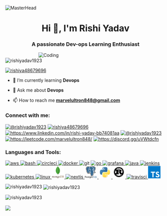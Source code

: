 ![MasterHead](https://miro.medium.com/max/1400/1*mqv03KrlG5LK2XU1uV4LJg.gif)
<h1 align="center">Hi 👋, I'm Rishi Yadav</h1>
<h3 align="center">A passionate Dev-ops Learning Enthusiast</h3>
<img align="right" alt="Coding" width="400" src="https://cdn.dribbble.com/users/1162077/screenshots/3848914/programmer.gif">

<p align="left"> <img src="https://komarev.com/ghpvc/?username=rishiyadav1923&label=Profile%20views&color=0e75b6&style=flat" alt="rishiyadav1923" /> </p>

<p align="left"> <a href="https://twitter.com/rishiya48679696" target="blank"><img src="https://img.shields.io/twitter/follow/rishiya48679696?logo=twitter&style=for-the-badge" alt="rishiya48679696" /></a> </p>

- 🌱 I’m currently learning **Devops**

- 💬 Ask me about **Devops**

- 📫 How to reach me **marvelultron848@gmail.com**

<h3 align="left">Connect with me:</h3>
<p align="left">
<a href="https://dev.to/@rishiyadav1923" target="blank"><img align="center" src="https://res.cloudinary.com/practicaldev/image/fetch/s--R9qwOwpC--/c_limit%2Cf_auto%2Cfl_progressive%2Cq_auto%2Cw_880/https://thepracticaldev.s3.amazonaws.com/i/78hs31fax49uwy6kbxyw.png" alt="@rishiyadav1923" height="40" width="40" /></a>
<a href="https://twitter.com/rishiya48679696" target="blank"><img align="center" src="https://camo.githubusercontent.com/c58e07fb34a45fd051183258b5860608dd86ac98dd151d0522e0575966082b88/68747470733a2f2f63646e2e6a7364656c6976722e6e65742f6e706d2f73696d706c652d69636f6e7340332e302e312f69636f6e732f747769747465722e737667" alt="rishiya48679696" height="30" width="40" /></a>
<a href="https://www.linkedin.com/in/rishi-yadav-bb74081aa/" target="blank"><img align="center" src="https://camo.githubusercontent.com/28bbd2596707954793abeff9eb24d343c1c78b7bf184b90294b4b190c6097a65/68747470733a2f2f63646e2e6a7364656c6976722e6e65742f6e706d2f73696d706c652d69636f6e7340332e302e312f69636f6e732f6c696e6b6564696e2e737667" alt="https://www.linkedin.com/in/rishi-yadav-bb74081aa" height="30" width="40" /></a>
<a href="https://hashnode.com/@rishiyadav1923" target="blank"><img align="center" src="https://cdn.hashnode.com/res/hashnode/image/upload/v1669822707645/YPQMVe3DI.png" alt="@rishiyadav1923" height="40" width="40" /></a>
<a href="https://leetcode.com/marvelultron848/" target="blank"><img align="center" src="https://cdn.icon-icons.com/icons2/2389/PNG/512/leetcode_logo_icon_145113.png" alt="https://leetcode.com/marvelultron848/" height="40" width="40" /></a>
<a href="https://discord.gg/uVWtdcfn" target="blank"><img align="center" src="https://www.freeiconspng.com/uploads/discord-black-icon-1.png" alt="https://discord.gg/uVWtdcfn" height="40" width="40" /></a>
</p>

<h3 align="left">Languages and Tools:</h3>
<p align="left"> <a href="https://aws.amazon.com" target="_blank" rel="noreferrer"> <img src="https://www.svgrepo.com/show/303679/aws-logo-logo.svg" alt="aws" width="40" height="40"/> </a> <a href="https://www.gnu.org/software/bash/" target="_blank" rel="noreferrer"> <img src="https://www.vectorlogo.zone/logos/gnu_bash/gnu_bash-icon.svg" alt="bash" width="40" height="40"/> </a> <a href="https://circleci.com" target="_blank" rel="noreferrer"> <img src="https://www.vectorlogo.zone/logos/circleci/circleci-icon.svg" alt="circleci" width="40" height="40"/> </a>  <a href="https://www.docker.com/" target="_blank" rel="noreferrer"> <img src="https://www.docker.com/wp-content/uploads/2022/03/Moby-logo.png" alt="docker" width="50" height="40"/> </a>  <img src="https://www.vectorlogo.zone/logos/git-scm/git-scm-icon.svg" alt="git" width="40" height="40"/> </a> <a href="https://golang.org" target="_blank" rel="noreferrer"> <img src="https://encrypted-tbn0.gstatic.com/images?q=tbn:ANd9GcTcixH8DuHU4wthKK7RT2B75rE2Qrv9uVz4IHEqG86oXrPxLyuU5aIr39OObwlD1TSs1io&usqp=CAU" alt="go" width="60" height="40"/> </a> <a href="https://grafana.com" target="_blank" rel="noreferrer"> <img src="https://www.vectorlogo.zone/logos/grafana/grafana-icon.svg" alt="grafana" width="40" height="40"/> </a> <a href="https://www.java.com" target="_blank" rel="noreferrer"> <img src="https://cdn-icons-png.flaticon.com/512/226/226777.png" alt="java" width="40" height="40"/> </a> <a href="https://www.jenkins.io" target="_blank" rel="noreferrer"> <img src="https://www.vectorlogo.zone/logos/jenkins/jenkins-icon.svg" alt="jenkins" width="40" height="40"/> </a> <a href="https://kubernetes.io" target="_blank" rel="noreferrer"> <img src="https://www.vectorlogo.zone/logos/kubernetes/kubernetes-icon.svg" alt="kubernetes" width="40" height="40"/> </a> <a href="https://www.linux.org/" target="_blank" rel="noreferrer"> <img src="https://e7.pngegg.com/pngimages/250/100/png-clipart-linux-linux.png" alt="linux" width="40" height="40"/> </a> <a href="https://www.mongodb.com/" target="_blank" rel="noreferrer"> <img src="https://raw.githubusercontent.com/devicons/devicon/master/icons/mongodb/mongodb-original-wordmark.svg" alt="mongodb" width="40" height="40"/> </a> <a href="https://nextjs.org/" target="_blank" rel="noreferrer"> <img src="https://cdn.worldvectorlogo.com/logos/nextjs-2.svg" alt="nextjs" width="40" height="40"/> </a> <a href="https://www.postgresql.org" target="_blank" rel="noreferrer"> <img src="https://raw.githubusercontent.com/devicons/devicon/master/icons/postgresql/postgresql-original-wordmark.svg" alt="postgresql" width="40" height="40"/> </a> <a href="https://www.python.org" target="_blank" rel="noreferrer"> <img src="https://raw.githubusercontent.com/devicons/devicon/master/icons/python/python-original.svg" alt="python" width="40" height="40"/> </a> <a href="https://www.rust-lang.org" target="_blank" rel="noreferrer"> <img src="https://raw.githubusercontent.com/devicons/devicon/master/icons/rust/rust-plain.svg" alt="rust" width="40" height="40"/> </a> <a href="https://travis-ci.org" target="_blank" rel="noreferrer"> <img src="https://www.vectorlogo.zone/logos/travis-ci/travis-ci-icon.svg" alt="travisci" width="40" height="40"/> </a> <a href="https://www.typescriptlang.org/" target="_blank" rel="noreferrer"> <img src="https://raw.githubusercontent.com/devicons/devicon/master/icons/typescript/typescript-original.svg" alt="typescript" width="40" height="40"/> </a> </p>


<p><img align="left" src="https://github-readme-stats.vercel.app/api/top-langs/?username=rishiyadav1923&langs_count=9&layout=compact" alt="rishiyadav1923" /></p>

<p>&nbsp;<img align="center" src="https://github-readme-stats.vercel.app/api?username=rishiyadav1923&show_icons=true&locale=en" alt="rishiyadav1923" /></p>

<p><img align="center" src="https://github-readme-streak-stats.herokuapp.com/?user=rishiyadav1923&" alt="rishiyadav1923" /></p>

<p><img align ="center" src="https://github-profile-trophy.vercel.app/?username=rishiyadav1923&row=1&column=6&theme=flat"></p>
